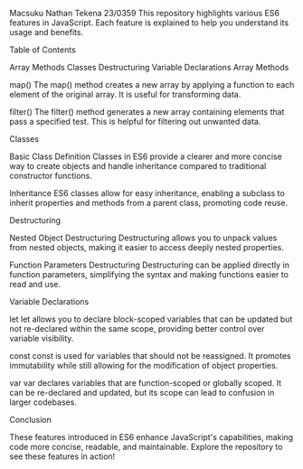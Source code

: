 Macsuku Nathan Tekena 23/0359
This repository highlights various ES6 features in JavaScript. Each feature is explained to help you understand its usage and benefits.

Table of Contents

Array Methods
Classes
Destructuring
Variable Declarations
Array Methods

map() The map() method creates a new array by applying a function to each element of the original array. It is useful for transforming data.

filter() The filter() method generates a new array containing elements that pass a specified test. This is helpful for filtering out unwanted data.

Classes

Basic Class Definition Classes in ES6 provide a clearer and more concise way to create objects and handle inheritance compared to traditional constructor functions.

Inheritance ES6 classes allow for easy inheritance, enabling a subclass to inherit properties and methods from a parent class, promoting code reuse.

Destructuring

Nested Object Destructuring Destructuring allows you to unpack values from nested objects, making it easier to access deeply nested properties.

Function Parameters Destructuring Destructuring can be applied directly in function parameters, simplifying the syntax and making functions easier to read and use.

Variable Declarations

let let allows you to declare block-scoped variables that can be updated but not re-declared within the same scope, providing better control over variable visibility.

const const is used for variables that should not be reassigned. It promotes immutability while still allowing for the modification of object properties.

var var declares variables that are function-scoped or globally scoped. It can be re-declared and updated, but its scope can lead to confusion in larger codebases.

Conclusion

These features introduced in ES6 enhance JavaScript's capabilities, making code more concise, readable, and maintainable. Explore the repository to see these features in action!
